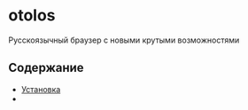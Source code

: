 # otolos
Русскоязычный браузер с новыми крутыми возможностями


## Содержание
- [Установка](https://github.com/MISHA35656/otolos/blob/main)
-

